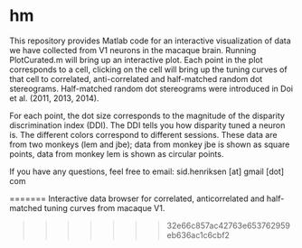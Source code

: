 # hm
This repository provides Matlab code for an interactive visualization of data we have collected
from V1 neurons in the macaque brain. Running PlotCurated.m will bring up an interactive plot.
Each point in the plot corresponds to a cell, clicking on the cell will bring up the tuning curves
of that cell to correlated, anti-correlated and half-matched random dot stereograms. Half-matched
random dot stereograms were introduced in Doi et al. (2011, 2013, 2014).

For each point, the dot size corresponds to the magnitude of the disparity discrimination index (DDI).
The DDI tells you how disparity tuned a neuron is. The different colors correspond to different
sessions. These data are from two monkeys (lem and jbe); data from monkey jbe is shown as square
points, data from monkey lem is shown as circular points.

If you have any questions, feel free to email: sid.henriksen [at] gmail [dot] com

=======
Interactive data browser for correlated, anticorrelated and half-matched tuning curves from macaque V1.
>>>>>>> 32e66c857ac42763e653762959eb636ac1c6cbf2
